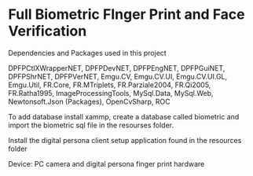 # Full Biometric FInger Print and Face Verification

Dependencies and Packages used in this project

DPFPCtlXWrapperNET, 
DPFPDevNET, 
DPFPEngNET, 
DPFPGuiNET, 
DPFPShrNET, 
DPFPVerNET, 
Emgu.CV, 
Emgu.CV.UI, 
Emgu.CV.UI.GL, 
Emgu.Util, 
FR.Core, 
FR.MTriplets, 
FR.Parziale2004, 
FR.Qi2005, 
FR.Ratha1995, 
ImageProcessingTools, 
MySql.Data, 
MySql.Web, 
Newtonsoft.Json (Packages), 
OpenCvSharp, 
ROC 

To add database install xammp, create a database called biometric and import the biometric sql file in the resourses folder.

Install the digital persona client setup application found in the resources folder

Device: PC camera and digital persona finger print hardware
